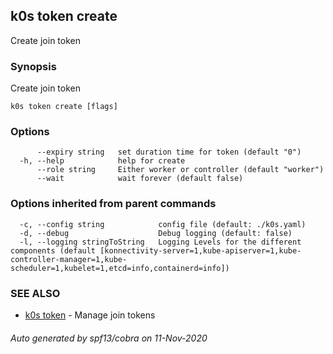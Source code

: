 ## k0s token create

Create join token

### Synopsis

Create join token

```
k0s token create [flags]
```

### Options

```
      --expiry string   set duration time for token (default "0")
  -h, --help            help for create
      --role string     Either worker or controller (default "worker")
      --wait            wait forever (default false)
```

### Options inherited from parent commands

```
  -c, --config string            config file (default: ./k0s.yaml)
  -d, --debug                    Debug logging (default: false)
  -l, --logging stringToString   Logging Levels for the different components (default [konnectivity-server=1,kube-apiserver=1,kube-controller-manager=1,kube-scheduler=1,kubelet=1,etcd=info,containerd=info])
```

### SEE ALSO

* [k0s token](k0s_token.md)	 - Manage join tokens

###### Auto generated by spf13/cobra on 11-Nov-2020
